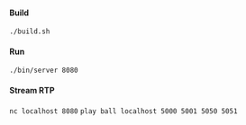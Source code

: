 #### Build 

`./build.sh`

#### Run 

`./bin/server 8080`

#### Stream RTP

`nc localhost 8080`
`play ball localhost 5000 5001 5050 5051`
